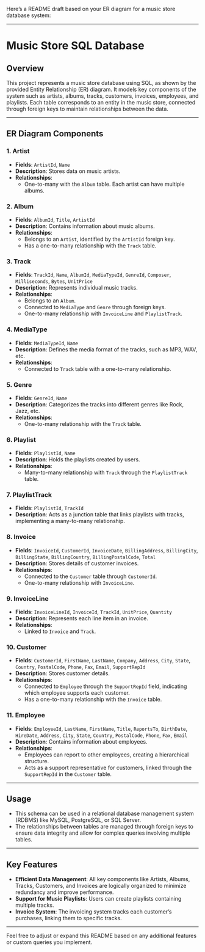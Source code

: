 Here’s a README draft based on your ER diagram for a music store database system:

---

# Music Store SQL Database

## Overview

This project represents a music store database using SQL, as shown by the provided Entity Relationship (ER) diagram. It models key components of the system such as artists, albums, tracks, customers, invoices, employees, and playlists. Each table corresponds to an entity in the music store, connected through foreign keys to maintain relationships between the data.

---

## ER Diagram Components

### 1. **Artist**
   - **Fields**: `ArtistId`, `Name`
   - **Description**: Stores data on music artists.
   - **Relationships**: 
     - One-to-many with the `Album` table. Each artist can have multiple albums.

### 2. **Album**
   - **Fields**: `AlbumId`, `Title`, `ArtistId`
   - **Description**: Contains information about music albums.
   - **Relationships**: 
     - Belongs to an `Artist`, identified by the `ArtistId` foreign key.
     - Has a one-to-many relationship with the `Track` table.

### 3. **Track**
   - **Fields**: `TrackId`, `Name`, `AlbumId`, `MediaTypeId`, `GenreId`, `Composer`, `Milliseconds`, `Bytes`, `UnitPrice`
   - **Description**: Represents individual music tracks.
   - **Relationships**: 
     - Belongs to an `Album`.
     - Connected to `MediaType` and `Genre` through foreign keys.
     - One-to-many relationship with `InvoiceLine` and `PlaylistTrack`.

### 4. **MediaType**
   - **Fields**: `MediaTypeId`, `Name`
   - **Description**: Defines the media format of the tracks, such as MP3, WAV, etc.
   - **Relationships**: 
     - Connected to `Track` table with a one-to-many relationship.

### 5. **Genre**
   - **Fields**: `GenreId`, `Name`
   - **Description**: Categorizes the tracks into different genres like Rock, Jazz, etc.
   - **Relationships**: 
     - One-to-many relationship with the `Track` table.

### 6. **Playlist**
   - **Fields**: `PlaylistId`, `Name`
   - **Description**: Holds the playlists created by users.
   - **Relationships**: 
     - Many-to-many relationship with `Track` through the `PlaylistTrack` table.

### 7. **PlaylistTrack**
   - **Fields**: `PlaylistId`, `TrackId`
   - **Description**: Acts as a junction table that links playlists with tracks, implementing a many-to-many relationship.

### 8. **Invoice**
   - **Fields**: `InvoiceId`, `CustomerId`, `InvoiceDate`, `BillingAddress`, `BillingCity`, `BillingState`, `BillingCountry`, `BillingPostalCode`, `Total`
   - **Description**: Stores details of customer invoices.
   - **Relationships**: 
     - Connected to the `Customer` table through `CustomerId`.
     - One-to-many relationship with `InvoiceLine`.

### 9. **InvoiceLine**
   - **Fields**: `InvoiceLineId`, `InvoiceId`, `TrackId`, `UnitPrice`, `Quantity`
   - **Description**: Represents each line item in an invoice.
   - **Relationships**: 
     - Linked to `Invoice` and `Track`.

### 10. **Customer**
   - **Fields**: `CustomerId`, `FirstName`, `LastName`, `Company`, `Address`, `City`, `State`, `Country`, `PostalCode`, `Phone`, `Fax`, `Email`, `SupportRepId`
   - **Description**: Stores customer details.
   - **Relationships**: 
     - Connected to `Employee` through the `SupportRepId` field, indicating which employee supports each customer.
     - Has a one-to-many relationship with the `Invoice` table.

### 11. **Employee**
   - **Fields**: `EmployeeId`, `LastName`, `FirstName`, `Title`, `ReportsTo`, `BirthDate`, `HireDate`, `Address`, `City`, `State`, `Country`, `PostalCode`, `Phone`, `Fax`, `Email`
   - **Description**: Contains information about employees.
   - **Relationships**: 
     - Employees can report to other employees, creating a hierarchical structure.
     - Acts as a support representative for customers, linked through the `SupportRepId` in the `Customer` table.

---

## Usage

- This schema can be used in a relational database management system (RDBMS) like MySQL, PostgreSQL, or SQL Server.
- The relationships between tables are managed through foreign keys to ensure data integrity and allow for complex queries involving multiple tables.

---

## Key Features
- **Efficient Data Management**: All key components like Artists, Albums, Tracks, Customers, and Invoices are logically organized to minimize redundancy and improve performance.
- **Support for Music Playlists**: Users can create playlists containing multiple tracks.
- **Invoice System**: The invoicing system tracks each customer’s purchases, linking them to specific tracks.

---

Feel free to adjust or expand this README based on any additional features or custom queries you implement.
